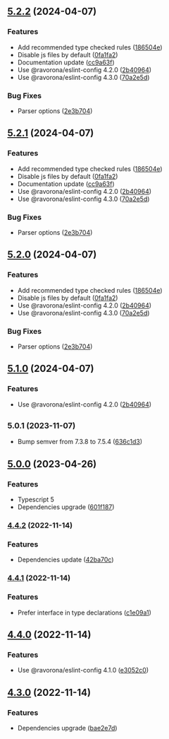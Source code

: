 ## [5.2.2](https://github.com/ravorona/eslint-config-typescript/compare/5.0.1...5.2.2) (2024-04-07)


### Features

* Add recommended type checked rules ([186504e](https://github.com/ravorona/eslint-config-typescript/commit/186504e5f30e623dea775bae82090e51c9fd30d7))
* Disable js files by default ([0fa1fa2](https://github.com/ravorona/eslint-config-typescript/commit/0fa1fa297bcfceaccb020088f9195d1e90d39d5b))
* Documentation update ([cc9a63f](https://github.com/ravorona/eslint-config-typescript/commit/cc9a63fb9310496bfb5c3efc4b09620d06e39225))
* Use @ravorona/eslint-config 4.2.0 ([2b40964](https://github.com/ravorona/eslint-config-typescript/commit/2b40964a66c0653fc2583311e8170f851a881226))
* Use @ravorona/eslint-config 4.3.0 ([70a2e5d](https://github.com/ravorona/eslint-config-typescript/commit/70a2e5d22b708ee66db645d495da65c860659a9c))


### Bug Fixes

* Parser options ([2e3b704](https://github.com/ravorona/eslint-config-typescript/commit/2e3b704f6750ed894a41f60b48f0e837a4d43eb1))

## [5.2.1](https://github.com/ravorona/eslint-config-typescript/compare/5.0.1...5.2.1) (2024-04-07)


### Features

* Add recommended type checked rules ([186504e](https://github.com/ravorona/eslint-config-typescript/commit/186504e5f30e623dea775bae82090e51c9fd30d7))
* Disable js files by default ([0fa1fa2](https://github.com/ravorona/eslint-config-typescript/commit/0fa1fa297bcfceaccb020088f9195d1e90d39d5b))
* Documentation update ([cc9a63f](https://github.com/ravorona/eslint-config-typescript/commit/cc9a63fb9310496bfb5c3efc4b09620d06e39225))
* Use @ravorona/eslint-config 4.2.0 ([2b40964](https://github.com/ravorona/eslint-config-typescript/commit/2b40964a66c0653fc2583311e8170f851a881226))
* Use @ravorona/eslint-config 4.3.0 ([70a2e5d](https://github.com/ravorona/eslint-config-typescript/commit/70a2e5d22b708ee66db645d495da65c860659a9c))


### Bug Fixes

* Parser options ([2e3b704](https://github.com/ravorona/eslint-config-typescript/commit/2e3b704f6750ed894a41f60b48f0e837a4d43eb1))

## [5.2.0](https://github.com/ravorona/eslint-config-typescript/compare/5.0.1...5.2.0) (2024-04-07)


### Features

* Add recommended type checked rules ([186504e](https://github.com/ravorona/eslint-config-typescript/commit/186504e5f30e623dea775bae82090e51c9fd30d7))
* Disable js files by default ([0fa1fa2](https://github.com/ravorona/eslint-config-typescript/commit/0fa1fa297bcfceaccb020088f9195d1e90d39d5b))
* Use @ravorona/eslint-config 4.2.0 ([2b40964](https://github.com/ravorona/eslint-config-typescript/commit/2b40964a66c0653fc2583311e8170f851a881226))
* Use @ravorona/eslint-config 4.3.0 ([70a2e5d](https://github.com/ravorona/eslint-config-typescript/commit/70a2e5d22b708ee66db645d495da65c860659a9c))


### Bug Fixes

* Parser options ([2e3b704](https://github.com/ravorona/eslint-config-typescript/commit/2e3b704f6750ed894a41f60b48f0e837a4d43eb1))

## [5.1.0](https://github.com/ravorona/eslint-config-typescript/compare/5.0.1...5.1.0) (2024-04-07)


### Features

* Use @ravorona/eslint-config 4.2.0 ([2b40964](https://github.com/ravorona/eslint-config-typescript/commit/2b40964a66c0653fc2583311e8170f851a881226))

## <small>5.0.1 (2023-11-07)</small>

* Bump semver from 7.3.8 to 7.5.4 ([636c1d3](https://github.com/ravorona/eslint-config-typescript/commit/636c1d3))



## [5.0.0](https://github.com/ravorona/eslint-config-typescript/compare/4.4.2...5.0.0) (2023-04-26)


### Features

* Typescript 5
* Dependencies upgrade ([601f187](https://github.com/ravorona/eslint-config-typescript/commit/601f1870b79028513b277ced86ffc4f11d7c8d76))

### [4.4.2](https://github.com/ravorona/eslint-config-typescript/compare/4.4.1...4.4.2) (2022-11-14)


### Features

* Dependencies update ([42ba70c](https://github.com/ravorona/eslint-config-typescript/commit/42ba70caca2754d511252c5beba8ca9e028f75e1))

### [4.4.1](https://github.com/ravorona/eslint-config-typescript/compare/4.4.0...4.4.1) (2022-11-14)


### Features

* Prefer interface in type declarations ([c1e09a1](https://github.com/ravorona/eslint-config-typescript/commit/c1e09a1be60552d80c1c12f9a71d5dcbcaffb483))

## [4.4.0](https://github.com/ravorona/eslint-config-typescript/compare/4.3.0...4.4.0) (2022-11-14)


### Features

* Use @ravorona/eslint-config 4.1.0 ([e3052c0](https://github.com/ravorona/eslint-config-typescript/commit/e3052c0b17f9b0e0abdf57c404debe77d9a7906b))

## [4.3.0](https://github.com/ravorona/eslint-config-typescript/compare/4.2.0...4.3.0) (2022-11-14)


### Features

* Dependencies upgrade ([bae2e7d](https://github.com/ravorona/eslint-config-typescript/commit/bae2e7d1ad53391452caa1a4467e9d848979b328))

